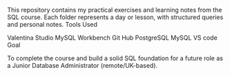 This repository contains my practical exercises and learning notes from the SQL course. Each folder represents a day or lesson, with structured queries and personal notes. Tools Used

Valentina Studio
MySQL Workbench
Git Hub
PostgreSQL
MySQL
VS code
Goal

To complete the course and build a solid SQL foundation for a future role as a Junior Database Administrator (remote/UK-based).
